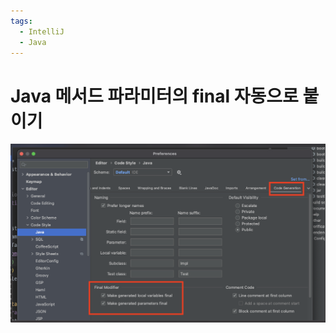 ```yaml
---
tags:
  - IntelliJ
  - Java
---
```

# Java 메서드 파라미터의 final 자동으로 붙이기

![Java%20%E1%84%86%E1%85%A6%E1%84%89%E1%85%A5%E1%84%83%E1%85%B3%20%E1%84%91%E1%85%A1%E1%84%85%E1%85%A1%E1%84%86%E1%85%B5%E1%84%90%E1%85%A5%E1%84%8B%E1%85%B4%20final%20%E1%84%8C%E1%85%A1%E1%84%83%E1%85%A9%E1%86%BC%E1%84%8B%E1%85%B3%E1%84%85%E1%85%A9%20%E1%84%87%E1%85%AE%E1%87%80%E1%84%8B%E1%85%B5%E1%84%80%E1%85%B5%204c017a30c50844c48d68961a1ce94b3f/Untitled.png](assets/Untitled-4545784.png)